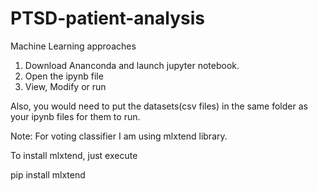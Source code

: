 
# PTSD-patient-analysis
Machine Learning approaches

1. Download Ananconda and launch jupyter notebook.
2. Open the ipynb file
3. View, Modify or run

Also, you would need to put the datasets(csv files) in the same folder as your ipynb files for them to run.

Note: For voting classifier I am using mlxtend library.

To install mlxtend, just execute

pip install mlxtend  